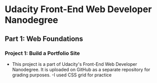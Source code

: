 # Udacity Front-End Web Developer Nanodegree

## Part 1: Web Foundations

### Project 1: Build a Portfolio Site

- This project is a part of Udacity's Front-End Web Developer Nanodegree. It is uploaded on GitHub as a separate repository for grading purposes.
-I used CSS grid for practice
